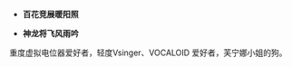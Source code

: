 - **百花竞展暖阳照**

- **神龙将飞风雨吟**

重度虚拟电位器爱好者，轻度Vsinger、VOCALOID 爱好者，芙宁娜小姐的狗。


<!---
HalberdCease/HalberdCease is a ✨ special ✨ repository because its `README.md` (this file) appears on your GitHub profile.
You can click the Preview link to take a look at your changes.
--->
